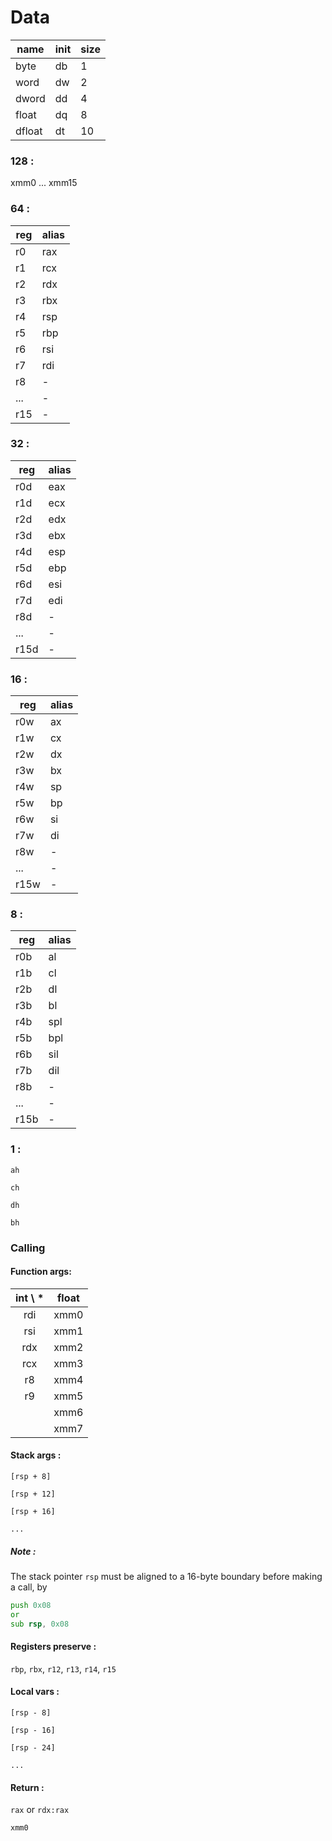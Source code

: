# Data

name  |init |size|
------|-----|----|
byte  |db   |1   |
word  |dw   |2   |
dword |dd   |4   |
float |dq   |8   |
dfloat|dt   |10  |

### 128 :

xmm0 ... xmm15

### 64 :
reg|alias
---|-----
r0 |rax
r1 |rcx
r2 |rdx
r3 |rbx
r4 |rsp
r5 |rbp
r6 |rsi
r7 |rdi
r8 |-
...|-
r15|-


### 32 :

reg |alias
----|-----
r0d |eax
r1d |ecx 
r2d |edx
r3d |ebx 
r4d |esp
r5d |ebp
r6d |esi
r7d |edi
r8d |-
... |-
r15d|-

     
### 16 :

reg |alias
----|-----
r0w |ax
r1w |cx
r2w |dx
r3w |bx
r4w |sp
r5w |bp
r6w |si
r7w |di
r8w |-
... |-
r15w|-


### 8 :

reg |alias
----|-----
r0b |al
r1b |cl
r2b |dl
r3b |bl
r4b |spl
r5b |bpl
r6b |sil
r7b |dil
r8b |-
... |-
r15b|-

### 1 :

`ah`  

`ch` 

`dh`  

`bh`

### Calling

#### Function args:

|int \ *| float  |
|:-----:|:------:|
|  rdi  |  xmm0  |
|  rsi  |  xmm1  |
|  rdx  |  xmm2  |
|  rcx  |  xmm3  |
|  r8   |  xmm4  |
|  r9   |  xmm5  |
|       |  xmm6  |
|       |  xmm7  |

#### Stack args :
```
[rsp + 8]

[rsp + 12]

[rsp + 16]

...
```

##### Note :
The stack pointer `rsp` must be aligned to a 16-byte boundary before making a call, by 

```asm
push 0x08
or
sub rsp, 0x08
```
#### Registers preserve : 

`rbp`, `rbx`, `r12`, `r13`, `r14`, `r15`

#### Local vars :
```
[rsp - 8]

[rsp - 16]

[rsp - 24]

...
```



#### Return : 

`rax` or `rdx:rax`

`xmm0`
